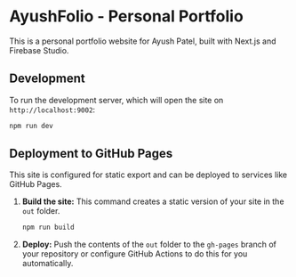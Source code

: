 # AyushFolio - Personal Portfolio

This is a personal portfolio website for Ayush Patel, built with Next.js and Firebase Studio.

## Development

To run the development server, which will open the site on `http://localhost:9002`:

```bash
npm run dev
```

## Deployment to GitHub Pages

This site is configured for static export and can be deployed to services like GitHub Pages.

1.  **Build the site:** This command creates a static version of your site in the `out` folder.
    ```bash
    npm run build
    ```
2.  **Deploy:** Push the contents of the `out` folder to the `gh-pages` branch of your repository or configure GitHub Actions to do this for you automatically.

